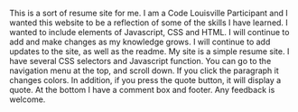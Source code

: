This is a sort of resume site for me. I am a Code Louisville Participant and I wanted this website to be
a reflection of some of the skills I have learned. I wanted to include 
elements of Javascript, CSS and HTML. I will continue to add and make changes as my knowledge grows. I will continue to add updates to the site, as well as the readme. My site is a simple resume site. I have several CSS selectors and Javascript function. You can go to the navigation menu at the top, and scroll down. If you click the paragraph it changes colors. In addition, if you press the quote button, it will display a quote. At the bottom I have a comment box and footer. Any feedback is welcome.